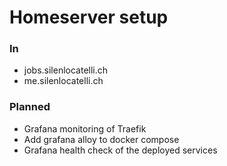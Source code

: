 # Homeserver setup

### In

- jobs.silenlocatelli.ch
- me.silenlocatelli.ch

### Planned 

- Grafana monitoring of Traefik
- Add grafana alloy to docker compose
- Grafana health check of the deployed services
